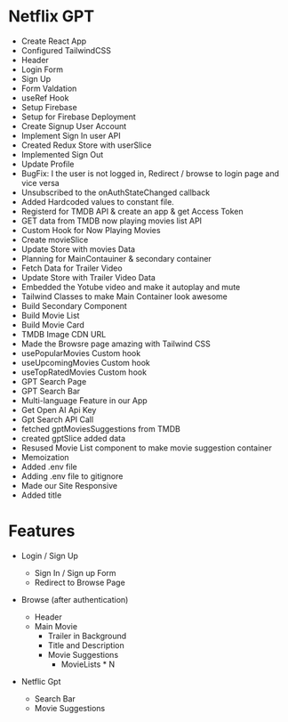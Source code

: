 # Netflix GPT

- Create React App
- Configured TailwindCSS
- Header
- Login Form
- Sign Up
- Form Valdation
- useRef Hook
- Setup Firebase
- Setup for Firebase Deployment
- Create Signup User Account
- Implement Sign In user API
- Created Redux Store with userSlice
- Implemented Sign Out
- Update Profile
- BugFix: I the user is not logged in, Redirect / browse to login page and vice versa
- Unsubscribed to the onAuthStateChanged callback
- Added Hardcoded values to constant file.
- Registerd for TMDB API & create an app & get Access Token
- GET data from TMDB now playing movies list API
- Custom Hook for Now Playing Movies
- Create movieSlice
- Update Store with movies Data
- Planning for MainContauiner & secondary container
- Fetch Data for Trailer Video
- Update Store with Trailer Video Data
- Embedded the Yotube video and make it autoplay and mute
- Tailwind Classes to make Main Container look awesome
- Build Secondary Component
- Build Movie List
- Build Movie Card
- TMDB Image CDN URL
- Made the Browsre page amazing with Tailwind CSS
- usePopularMovies Custom hook
- useUpcomingMovies Custom hook
- useTopRatedMovies Custom hook
- GPT Search Page
- GPT Search Bar
- Multi-language Feature in our App
- Get Open AI Api Key
- Gpt Search API Call
- fetched gptMoviesSuggestions from TMDB
- created gptSlice added data
- Resused Movie List component to make movie suggestion container
- Memoization
- Added .env file
- Adding .env file to gitignore
- Made our Site Responsive
- Added title

# Features

- Login / Sign Up

  - Sign In / Sign up Form
  - Redirect to Browse Page

- Browse (after authentication)

  - Header
  - Main Movie
    - Trailer in Background
    - Title and Description
    - Movie Suggestions
      - MovieLists \* N

- Netflic Gpt
  - Search Bar
  - Movie Suggestions
